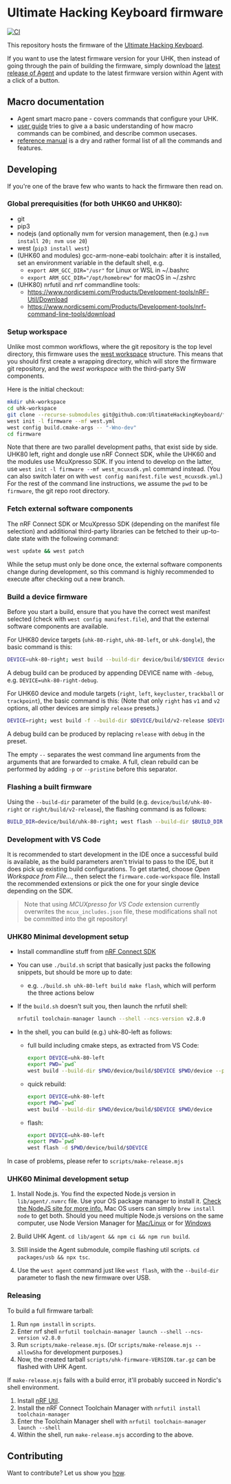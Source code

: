 # Ultimate Hacking Keyboard firmware

[![CI](https://github.com/UltimateHackingKeyboard/firmware/actions/workflows/ci.yml/badge.svg)](https://github.com/UltimateHackingKeyboard/firmware/actions/workflows/ci.yml)

This repository hosts the firmware of the [Ultimate Hacking Keyboard](https://ultimatehackingkeyboard.com/).

If you want to use the latest firmware version for your UHK, then instead of going through the pain of building the firmware, simply download the [latest release of Agent](https://github.com/UltimateHackingKeyboard/agent/releases/latest) and update to the latest firmware version within Agent with a click of a button.

## Macro documentation

- Agent smart macro pane - covers commands that configure your UHK. 
- [user guide](https://github.com/UltimateHackingKeyboard/firmware/blob/master/doc-dev/user-guide.md) tries to give a a basic understanding of how macro commands can be combined, and describe common usecases.
- [reference manual](https://github.com/UltimateHackingKeyboard/firmware/blob/master/doc-dev/reference-manual.md) is a dry and rather formal list of all the commands and features.

## Developing

If you're one of the brave few who wants to hack the firmware then read on.

### Global prerequisities (for both UHK60 and UHK80):

- git
- pip3
- nodejs (and optionally nvm for version management, then (e.g.) `nvm install 20; nvm use 20`)
- west (`pip3 install west`)
- (UHK60 and modules) gcc-arm-none-eabi toolchain:
  after it is installed, set an environment variable in the default shell, e.g.
  - `export ARM_GCC_DIR="/usr"` for Linux or WSL in ~/.bashrc
  - `export ARM_GCC_DIR="/opt/homebrew"` for macOS in ~/.zshrc
- (UHK80) nrfutil and nrf commandline tools:
  - https://www.nordicsemi.com/Products/Development-tools/nRF-Util/Download
  - https://www.nordicsemi.com/Products/Development-tools/nrf-command-line-tools/download

### Setup workspace

Unlike most common workflows, where the git repository is the top level directory,
this firmware uses the [west workspace](https://docs.zephyrproject.org/latest/develop/west/workspaces.html#t2-star-topology-application-is-the-manifest-repository) structure. This means that you should first
create a wrapping directory, which will store the firmware git repository, and the *west workspace*
with the third-party SW components.

Here is the initial checkout:
```bash
mkdir uhk-workspace
cd uhk-workspace
git clone --recurse-submodules git@github.com:UltimateHackingKeyboard/firmware.git
west init -l firmware --mf west.yml
west config build.cmake-args -- "-Wno-dev"
cd firmware
```
Note that there are two parallel development paths, that exist side by side.
UHK80 left, right and dongle use nRF Connect SDK, while the UHK60 and the modules use McuXpresso SDK.
If you intend to develop on the latter, use `west init -l firmware --mf west_mcuxsdk.yml` command instead.
(You can also switch later on with `west config manifest.file west_mcuxsdk.yml`.)
For the rest of the command line instructions, we assume the `pwd` to be `firmware`, the git repo root directory.

### Fetch external software components

The nRF Connect SDK or McuXpresso SDK (depending on the manifest file selection) and additional
third-party libraries can be fetched to their up-to-date state with the following command:
```bash
west update && west patch
```
While the setup must only be done once, the external software components change during development,
so this command is highly recommended to execute after checking out a new branch.

### Build a device firmware

Before you start a build, ensure that you have the correct west manifest selected (check with `west config manifest.file`),
and that the external software components are available.

For UHK80 device targets (`uhk-80-right`, `uhk-80-left`, or `uhk-dongle`), the basic command is this:
```bash
DEVICE=uhk-80-right; west build --build-dir device/build/$DEVICE device --no-sysbuild -- --preset $DEVICE
```
A debug build can be produced by appending DEVICE name with `-debug`, e.g. `DEVICE=uhk-80-right-debug`.

For UHK60 device and module targets (`right`, `left`, `keycluster`, `trackball` or `trackpoint`), the basic command is this:
(Note that only `right` has `v1` and `v2` options, all other devices are simply `release` presets.)
```bash
DEVICE=right; west build -f --build-dir $DEVICE/build/v2-release $DEVICE -- --preset v2-release
```
A debug build can be produced by replacing `release` with `debug` in the preset.

The empty `--` separates the west command line arguments from the arguments that are forwarded to cmake.
A full, clean rebuild can be performed by adding `-p` or `--pristine` before this separator.

### Flashing a built firmware

Using the `--build-dir` parameter of the build (e.g. `device/build/uhk-80-right` or `right/build/v2-release`),
the flashing command is as follows:
```bash
BUILD_DIR=device/build/uhk-80-right; west flash --build-dir $BUILD_DIR
```

### Development with VS Code

It is recommended to start development in the IDE once a successful build is available, as the build parameters
aren't trivial to pass to the IDE, but it does pick up existing build configurations.
To get started, choose *Open Workspace from File...*, then select the `firmware.code-workspace` file.
Install the recommended extensions or pick the one for your single device depending on the SDK.

> Note that using *MCUXpresso for VS Code* extension currently overwrites the `mcux_includes.json` file,
these modifications shall not be committed into the git repository!

### UHK80 Minimal development setup

- Install commandline stuff from [nRF Connect SDK](https://developer.nordicsemi.com/nRF_Connect_SDK/doc/latest/nrf/installation/install_ncs.html)
- You can use `./build.sh` script that basically just packs the following snippets, but should be more up to date:

    - e.g. `./build.sh uhk-80-left build make flash`, which will perform the three actions below

- If the `build.sh` doesn't suit you, then launch the nrfutil shell:
    ```bash
    nrfutil toolchain-manager launch --shell --ncs-version v2.8.0
    ```
- In the shell, you can build (e.g.) uhk-80-left as follows:

  - full build including cmake steps, as extracted from VS Code:
    ```bash
    export DEVICE=uhk-80-left
    export PWD=`pwd`
    west build --build-dir $PWD/device/build/$DEVICE $PWD/device --pristine --board $DEVICE --no-sysbuild -- -DNCS_TOOLCHAIN_VERSION=NONE -DCONF_FILE=$PWD/device/prj.conf -DOVERLAY_CONFIG=$PWD/device/prj.conf.overlays/$DEVICE.prj.conf -DBOARD_ROOT=$PWD
    ```

  - quick rebuild:
    ```bash
    export DEVICE=uhk-80-left
    export PWD=`pwd`
    west build --build-dir $PWD/device/build/$DEVICE $PWD/device
    ```

  - flash:
    ```bash
    export DEVICE=uhk-80-left
    export PWD=`pwd`
    west flash -d $PWD/device/build/$DEVICE
    ```

In case of problems, please refer to `scripts/make-release.mjs`

### UHK60 Minimal development setup

1. Install Node.js. You find the expected Node.js version in `lib/agent/.nvmrc` file. Use your OS package manager to install it. [Check the NodeJS site for more info.](https://nodejs.org/en/download/package-manager/ "Installing Node.js via package manager") Mac OS users can simply `brew install node` to get both. Should you need multiple Node.js versions on the same computer, use Node Version Manager for [Mac/Linux](https://github.com/creationix/nvm) or for [Windows](https://github.com/coreybutler/nvm-windows)

2. Build UHK Agent. `cd lib/agent && npm ci && npm run build`.

3. Still inside the Agent submodule, compile flashing util scripts. `cd packages/usb && npx tsc`.

4. Use the `west agent` command just like `west flash`, with the `--build-dir` parameter
to flash the new firmware over USB.

### Releasing

To build a full firmware tarball:

1. Run `npm install` in `scripts`.
2. Enter nrf shell `nrfutil toolchain-manager launch --shell --ncs-version v2.8.0`
2. Run `scripts/make-release.mjs`. (Or `scripts/make-release.mjs --allowSha` for development purposes.)
3. Now, the created tarball `scripts/uhk-firmware-VERSION.tar.gz` can be flashed with UHK Agent.

If `make-release.mjs` fails with a build error, it'll probably succeed in Nordic's shell environment.

1. Install [nRF Util](https://www.nordicsemi.com/Products/Development-tools/nRF-Util).
2. Install the nRF Connect Toolchain Manager with `nrfutil install toolchain-manager`
3. Enter the Toolchain Manager shell with `nrfutil toolchain-manager launch --shell`
4. Within the shell, run `make-release.mjs` according to the above.

## Contributing

Want to contribute? Let us show you [how](/CONTRIBUTING.md).
